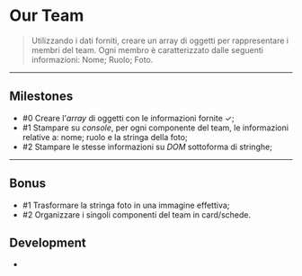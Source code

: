 Our Team
===
> Utilizzando i dati forniti, creare un array di oggetti per rappresentare i membri del team. Ogni membro è caratterizzato dalle seguenti informazioni: Nome; Ruolo; Foto.
---
## Milestones
- #0 Creare l'*array* di oggetti con le informazioni fornite &checkmark;;
- #1 Stampare su *console*, per ogni componente del team, le informazioni relative a: nome; ruolo e la stringa della foto;
- #2 Stampare le stesse informazioni su *DOM* sottoforma di stringhe;
---
## Bonus
- #1 Trasformare la stringa foto in una immagine effettiva;
- #2 Organizzare i singoli componenti del team in card/schede.

## Development
-

<!-- ## Install & Dependence
- python
- pytorch
- numpy

## Dataset Preparation
| Dataset | Download |
| ---     | ---   |
| dataset-A | [download]() |
| dataset-B | [download]() |
| dataset-C | [download]() |

## Use
- for train
  ```
  python train.py
  ```
- for test
  ```
  python test.py
  ```
## Pretrained model
| Model | Download |
| ---     | ---   |
| Model-1 | [download]() |
| Model-2 | [download]() |
| Model-3 | [download]() |


## Directory Hierarchy
```
|—— assets
|    |—— css
|    |—— img
|        |—— angela-caroll-chief-editor.jpg
|        |—— angela-lopez-social-media-manager.jpg
|        |—— barbara-ramos-graphic-designer.jpg
|        |—— scott-estrada-developer.jpg
|        |—— walter-gordon-office-manager.jpg
|        |—— wayne-barnett-founder-ceo.jpg
|    |—— js
```
## Code Details
### Tested Platform
- software
  ```
  OS: Debian unstable (May 2021), Ubuntu LTS
  Python: 3.8.5 (anaconda)
  PyTorch: 1.7.1, 1.8.1
  ```
- hardware
  ```
  CPU: Intel Xeon 6226R
  GPU: Nvidia RTX3090 (24GB)
  ```
### Hyper parameters
```
```
## References
- [paper-1]()
- [paper-2]()
- [code-1](https://github.com)
- [code-2](https://github.com)
  
## License

## Citing
If you use xxx,please use the following BibTeX entry.
```
``` -->
